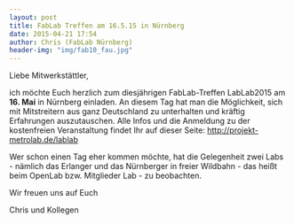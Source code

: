 ```yaml
---
layout: post
title: FabLab Treffen am 16.5.15 in Nürnberg
date: 2015-04-21 17:54
author: Chris (FabLab Nürnberg)
header-img: "img/fab10_fau.jpg"
---
```

Liebe Mitwerkstättler,

ich möchte Euch herzlich zum diesjährigen FabLab-Treffen LabLab2015 am __16. Mai__ in Nürnberg einladen. An diesem Tag hat man die Möglichkeit, sich mit Mitstreitern aus ganz Deutschland zu unterhalten und kräftig Erfahrungen auszutauschen. Alle Infos und die Anmeldung zu der kostenfreien Veranstaltung findet Ihr auf dieser Seite: http://projekt-metrolab.de/lablab

Wer schon einen Tag eher kommen möchte, hat die Gelegenheit zwei Labs - nämlich das Erlanger und das Nürnberger in freier Wildbahn - das heißt beim OpenLab bzw. Mitglieder Lab - zu beobachten.

Wir freuen uns auf Euch

Chris und Kollegen
